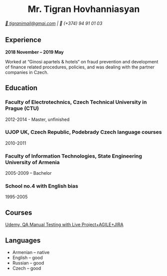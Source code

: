<div align="center"> 
<h1><b>Mr. Tigran Hovhanniasyan</b></h1>
</div>

###### [:email: tigranimail@gmai.com](mailto:tigranimail@gmai.com) | :iphone: (+374) 94 91 01 03

## __Experience__

__2018 November – 2019 May__

Worked at “Ginosi apartels & hotels“ on fraud prevention and development of
finance related procedures, policies, and was dealing with the partner companies in Czech.

## __Education__

### Faculty of Electrotechnics, Czech Technical University in Prague (CTU)
2012-2014 - Master, unfinished

### UJOP UK, Czech Republic, Podebrady Czech language courses
2010-2011

### Faculty of Information Technologies, State Engineering University of Armenia 
2005-2009 – Bachelor

### School no.4 with English bias
1995-2005

## __Courses__

[Udemy, QA Manual Testing with Live Project+AGILE+JIRA](https://www.udemy.com/course/specialize-in-software-testing-with-real-examples-agile-jira/)

## __Languages__

* Armenian – native
* English – good
* Russian – good
* Czech – good
